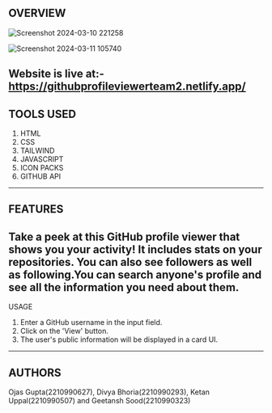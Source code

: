 OVERVIEW
-----

![Screenshot 2024-03-10 221258](https://github.com/Ignoble-Immortal/FEE2Project-1/assets/123066928/a800d78d-4e32-402d-b938-6c487ed80ddf)

![Screenshot 2024-03-11 105740](https://github.com/Ignoble-Immortal/FEE2Project-1/assets/123066928/2dbf2568-d3e4-46dc-b3a6-b0e4cdbe62ea)

Website is live at:- https://githubprofileviewerteam2.netlify.app/
-----

TOOLS USED
-----

1. HTML
2. CSS
3. TAILWIND
4. JAVASCRIPT
5. ICON PACKS
6. GITHUB API
-----

FEATURES
-----

Take a peek at this GitHub profile viewer that shows you your activity! It includes stats on your repositories. You can also see followers as well as following.You can search anyone's profile and see all the information you need about them.
-----

USAGE
1. Enter a GitHub username in the input field.
2. Click on the 'View' button.
3. The user's public information will be displayed in a card UI.
-----

AUTHORS
-----
Ojas Gupta(2210990627), Divya Bhoria(2210990293), Ketan Uppal(2210990507) and Geetansh Sood(2210990323)

